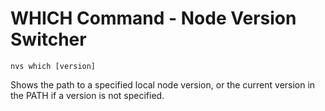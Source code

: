 # WHICH Command - Node Version Switcher

    nvs which [version]

Shows the path to a specified local node version, or the current version in the PATH if a version is not specified.
